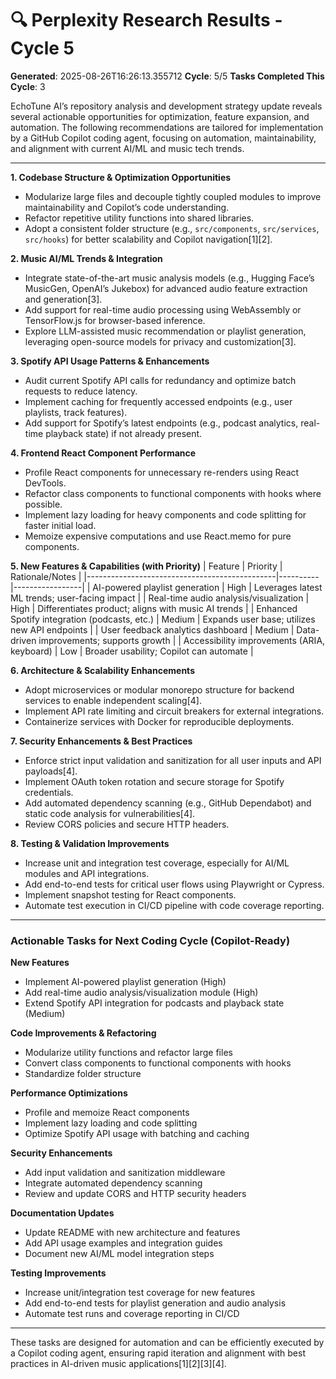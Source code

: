 # 🔍 Perplexity Research Results - Cycle 5

**Generated**: 2025-08-26T16:26:13.355712
**Cycle**: 5/5
**Tasks Completed This Cycle**: 3

EchoTune AI’s repository analysis and development strategy update reveals several actionable opportunities for optimization, feature expansion, and automation. The following recommendations are tailored for implementation by a GitHub Copilot coding agent, focusing on automation, maintainability, and alignment with current AI/ML and music tech trends.

---

**1. Codebase Structure & Optimization Opportunities**
- Modularize large files and decouple tightly coupled modules to improve maintainability and Copilot’s code understanding.
- Refactor repetitive utility functions into shared libraries.
- Adopt a consistent folder structure (e.g., `src/components`, `src/services`, `src/hooks`) for better scalability and Copilot navigation[1][2].

**2. Music AI/ML Trends & Integration**
- Integrate state-of-the-art music analysis models (e.g., Hugging Face’s MusicGen, OpenAI’s Jukebox) for advanced audio feature extraction and generation[3].
- Add support for real-time audio processing using WebAssembly or TensorFlow.js for browser-based inference.
- Explore LLM-assisted music recommendation or playlist generation, leveraging open-source models for privacy and customization[3].

**3. Spotify API Usage Patterns & Enhancements**
- Audit current Spotify API calls for redundancy and optimize batch requests to reduce latency.
- Implement caching for frequently accessed endpoints (e.g., user playlists, track features).
- Add support for Spotify’s latest endpoints (e.g., podcast analytics, real-time playback state) if not already present.

**4. Frontend React Component Performance**
- Profile React components for unnecessary re-renders using React DevTools.
- Refactor class components to functional components with hooks where possible.
- Implement lazy loading for heavy components and code splitting for faster initial load.
- Memoize expensive computations and use React.memo for pure components.

**5. New Features & Capabilities (with Priority)**
| Feature                                      | Priority | Rationale/Notes |
|-----------------------------------------------|----------|-----------------|
| AI-powered playlist generation                | High     | Leverages latest ML trends; user-facing impact |
| Real-time audio analysis/visualization        | High     | Differentiates product; aligns with music AI trends |
| Enhanced Spotify integration (podcasts, etc.) | Medium   | Expands user base; utilizes new API endpoints |
| User feedback analytics dashboard             | Medium   | Data-driven improvements; supports growth |
| Accessibility improvements (ARIA, keyboard)   | Low      | Broader usability; Copilot can automate |

**6. Architecture & Scalability Enhancements**
- Adopt microservices or modular monorepo structure for backend services to enable independent scaling[4].
- Implement API rate limiting and circuit breakers for external integrations.
- Containerize services with Docker for reproducible deployments.

**7. Security Enhancements & Best Practices**
- Enforce strict input validation and sanitization for all user inputs and API payloads[4].
- Implement OAuth token rotation and secure storage for Spotify credentials.
- Add automated dependency scanning (e.g., GitHub Dependabot) and static code analysis for vulnerabilities[4].
- Review CORS policies and secure HTTP headers.

**8. Testing & Validation Improvements**
- Increase unit and integration test coverage, especially for AI/ML modules and API integrations.
- Add end-to-end tests for critical user flows using Playwright or Cypress.
- Implement snapshot testing for React components.
- Automate test execution in CI/CD pipeline with code coverage reporting.

---

### Actionable Tasks for Next Coding Cycle (Copilot-Ready)

**New Features**
- Implement AI-powered playlist generation (High)
- Add real-time audio analysis/visualization module (High)
- Extend Spotify API integration for podcasts and playback state (Medium)

**Code Improvements & Refactoring**
- Modularize utility functions and refactor large files
- Convert class components to functional components with hooks
- Standardize folder structure

**Performance Optimizations**
- Profile and memoize React components
- Implement lazy loading and code splitting
- Optimize Spotify API usage with batching and caching

**Security Enhancements**
- Add input validation and sanitization middleware
- Integrate automated dependency scanning
- Review and update CORS and HTTP security headers

**Documentation Updates**
- Update README with new architecture and features
- Add API usage examples and integration guides
- Document new AI/ML model integration steps

**Testing Improvements**
- Increase unit/integration test coverage for new features
- Add end-to-end tests for playlist generation and audio analysis
- Automate test runs and coverage reporting in CI/CD

---

These tasks are designed for automation and can be efficiently executed by a Copilot coding agent, ensuring rapid iteration and alignment with best practices in AI-driven music applications[1][2][3][4].